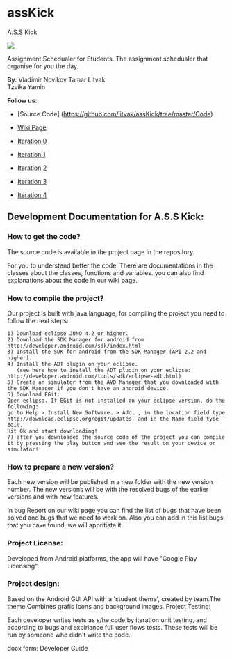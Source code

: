 assKick
=======
A.S.S Kick

<p style="image align: left"><img src="https://github.com/litvak/assKick/blob/master/Documents/AssLOGO2.png?raw=true"/></p>


Assignment Schedualer for Students.
The assignment schedualer that organise for you the day.

__By__:
Vladimir Novikov 
Tamar Litvak   
Tzvika Yamin	 

__Follow us__:

-   [Source Code] (https://github.com/litvak/assKick/tree/master/Code)

-    [Wiki Page](https://github.com/litvak/assKick/wiki)

-    [Iteration 0](https://github.com/litvak/assKick/wiki/Milestone0-ZFR)

-    [Iteration 1](https://github.com/litvak/assKick/wiki/Iteration1-Minimum-Valubale-Product)
    
-    [Iteration 2](https://github.com/litvak/assKick/wiki/Iteration-2-TDD)
    
-    [Iteration 3](https://github.com/litvak/assKick/wiki/Iteration-3-Refactoring)
    
-    [Iteration 4](https://github.com/litvak/assKick/wiki/Iteration-4-codereview)

## Development Documentation for A.S.S Kick:

### How to get the code?

The source code is available in the project page in the repository.

For you to understend better the code:
There are documentations in the classes about the classes, functions and variables.
you can also find explanations about the code in our wiki page.

### How to compile the project?
Our project is built with java language, for compiling the project you need to follow the next steps:

    1) Download eclipse JUNO 4.2 or higher.
    2) Download the SDK Manager for android from http://developer.android.com/sdk/index.html
    3) Install the SDK for android from the SDK Manager (API 2.2 and higher).
    4) Install the ADT plugin on your eclipse.
       (see here how to install the ADT plugin on your eclipse: http://developer.android.com/tools/sdk/eclipse-adt.html)
    5) Create an simulator from the AVD Manager that you downloaded with the SDK Manager if you don't have an android device.
    6) Download EGit:
    Open eclipse. If EGit is not installed on your eclipse version, do the following:
    go to Help > Install New Software… > Add… , in the location field type http://download.eclipse.org/egit/updates, and in the Name field type EGit.
    Hit Ok and start downloading!
    7) after you downloaded the source code of the project you can compile it by pressing the play button and see the result on your device or simulator!!

### How to prepare a new version?
Each new version will be published in a new folder with the new version number.
The new versions will be with the resolved bugs of the earlier versions and with new features.

In bug Report on our wiki page you can find the list of bugs that have been solved and bugs that we need to work on.
Also you can add in this list bugs that you have found, we will appritiate it.

### Project License:
Developed from Android platforms, the app will have "Google Play Licensing".

### Project design:
Based on the Android GUI API with a 'student theme', created by team.The theme Combines grafic Icons and background images. 
Project Testing:

Each developer writes tests as s/he code;by iteration unit testing, and according to bugs and expiriance full user flows tests. These tests will be run by someone who didn't write the code.

docx form: Developer Guide 
